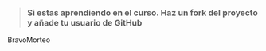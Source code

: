 >### Si estas aprendiendo en el curso. Haz un fork del proyecto y añade tu usuario de GitHub
BravoMorteo
